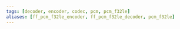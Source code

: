 ```yaml
---
tags: [decoder, encoder, codec, pcm, pcm_f32le]
aliases: [ff_pcm_f32le_encoder, ff_pcm_f32le_decoder, pcm_f32le]
---
```

